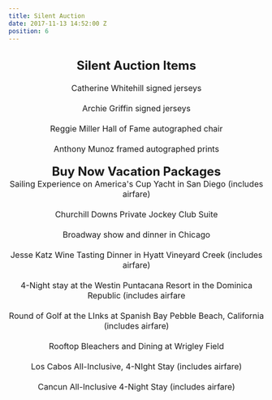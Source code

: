 ```yaml
---
title: Silent Auction
date: 2017-11-13 14:52:00 Z
position: 6
---
```


<html>
<br>
<div style="text-align: center;">
<b>
<font size="5">Silent Auction Items</font>
</b>
<div style="text-align: center;">
<font size="3">
<br>
Catherine Whitehill signed jerseys
<br>
<br>
Archie Griffin signed jerseys
<br>
<br>
Reggie Miller Hall of Fame autographed chair
<br>
<br>
Anthony Munoz framed autographed prints
<br>
<br>
<div style="text-align: center;">
<b>
<font size="5">Buy Now Vacation Packages</font>
</b>
<br>
<div style="text-align: center;">
<font size="3">
Sailing Experience on America's Cup Yacht in San Diego (includes airfare)
<br>
<br>
Churchill Downs Private Jockey Club Suite
<br>
<br>
Broadway show and dinner in Chicago
<br>
<br>
Jesse Katz Wine Tasting Dinner in Hyatt Vineyard Creek (includes airfare)
<br>
<br>
4-Night stay at the Westin Puntacana Resort in the Dominica Republic (includes airfare
<br>
<br>
Round of Golf at the LInks at Spanish Bay Pebble Beach, California (includes airfare)
<br>
<br>
Rooftop Bleachers and Dining at Wrigley Field
<br>
<br>
Los Cabos All-Inclusive, 4-NIght Stay (includes airfare)
<br>
<br>
Cancun All-Inclusive 4-Night Stay (includes airfare)


